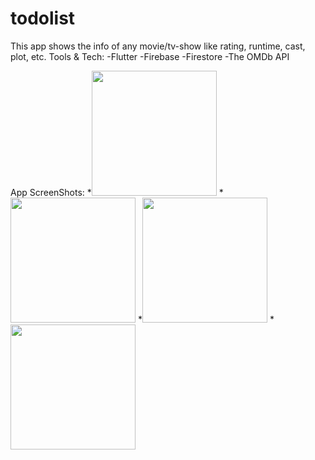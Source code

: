# todolist

This app shows the info of any movie/tv-show like rating, runtime, cast, plot, etc.
Tools & Tech:
-Flutter
-Firebase
-Firestore
-The OMDb API



App ScreenShots:
*<img src="https://user-images.githubusercontent.com/75980718/158076915-c94f8b8e-fbf9-44b2-98c3-527769567a4c.png" width="200">
*<img src="https://user-images.githubusercontent.com/75980718/158077116-31ef222b-68a4-4314-9d20-8ef5f3254034.png" width="200">
*<img src="https://user-images.githubusercontent.com/75980718/158077177-b3833914-7815-49ff-bba5-559e27c68c87.jpg" width="200">
*<img src="https://user-images.githubusercontent.com/75980718/158077191-47ab1553-d26a-47a9-a328-077c9680ce70.jpg" width="200">



